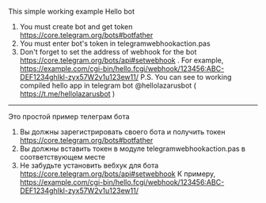 This simple working example Hello bot
1. You must create bot and get token https://core.telegram.org/bots#botfather
2. You must enter bot's token in telegramwebhookaction.pas
3. Don't forget to set the address of webhook for the bot https://core.telegram.org/bots/api#setwebhook . For example, https://example.com/cgi-bin/hello.fcgi/webhook/123456:ABC-DEF1234ghIkl-zyx57W2v1u123ew11/
P.S. You can see to working compiled hello app in telegram bot @hellolazarusbot ( https://t.me/hellolazarusbot )
--- --- ---

Это простой пример телеграм бота
1. Вы должны зарегистрировать своего бота и получить токен https://core.telegram.org/bots#botfather
2. Вы должны вставить токен в модуле telegramwebhookaction.pas в соответствующем месте
3. Не забудьте установить вебхук для бота https://core.telegram.org/bots/api#setwebhook К примеру, https://example.com/cgi-bin/hello.fcgi/webhook/123456:ABC-DEF1234ghIkl-zyx57W2v1u123ew11/

